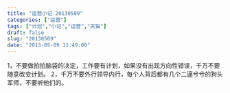 ```yaml
---
title: "运营小记 20130509"
categories: ["运营"]
tags: ["计划","小记","运营","天猫"]
draft: false
slug: "20130509"
date: "2013-05-09 11:49:00"
---
```


1，不要做拍拍脑袋的决定，工作要有计划，如果没有出现方向性错误，千万不要随意改变计划。
2，千万不要外行领导内行，每个人背后都有几个二逼兮兮的狗头军师，不要听他们的。

